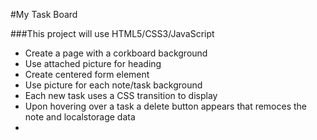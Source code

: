 #My Task Board

###This project will use HTML5/CSS3/JavaScript
<ul>
<li>Create a page with a corkboard background</li>
<li>Use attached picture for heading</li>
<li>Create centered form element</li>
<li>Use picture for each note/task background</li>
<li>Each new task uses a CSS transition to display</li>
<li>Upon hovering over a task a delete button appears that remoces the note and localstorage data</li>
<li></li>
</ul>